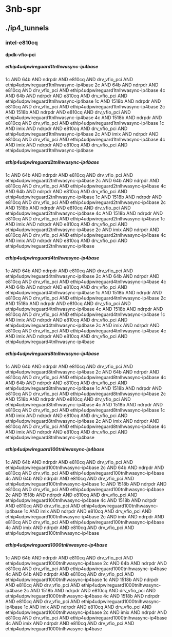 # 3nb-spr
## ./ip4_tunnels
### intel-e810cq
#### dpdk-vfio-pci
##### ethip4udpwireguard1tnlhwasync-ip4base
1c AND 64b AND ndrpdr AND e810cq AND drv_vfio_pci AND ethip4udpwireguard1tnlhwasync-ip4base
2c AND 64b AND ndrpdr AND e810cq AND drv_vfio_pci AND ethip4udpwireguard1tnlhwasync-ip4base
4c AND 64b AND ndrpdr AND e810cq AND drv_vfio_pci AND ethip4udpwireguard1tnlhwasync-ip4base
1c AND 1518b AND ndrpdr AND e810cq AND drv_vfio_pci AND ethip4udpwireguard1tnlhwasync-ip4base
2c AND 1518b AND ndrpdr AND e810cq AND drv_vfio_pci AND ethip4udpwireguard1tnlhwasync-ip4base
4c AND 1518b AND ndrpdr AND e810cq AND drv_vfio_pci AND ethip4udpwireguard1tnlhwasync-ip4base
1c AND imix AND ndrpdr AND e810cq AND drv_vfio_pci AND ethip4udpwireguard1tnlhwasync-ip4base
2c AND imix AND ndrpdr AND e810cq AND drv_vfio_pci AND ethip4udpwireguard1tnlhwasync-ip4base
4c AND imix AND ndrpdr AND e810cq AND drv_vfio_pci AND ethip4udpwireguard1tnlhwasync-ip4base
##### ethip4udpwireguard2tnlhwasync-ip4base
1c AND 64b AND ndrpdr AND e810cq AND drv_vfio_pci AND ethip4udpwireguard2tnlhwasync-ip4base
2c AND 64b AND ndrpdr AND e810cq AND drv_vfio_pci AND ethip4udpwireguard2tnlhwasync-ip4base
4c AND 64b AND ndrpdr AND e810cq AND drv_vfio_pci AND ethip4udpwireguard2tnlhwasync-ip4base
1c AND 1518b AND ndrpdr AND e810cq AND drv_vfio_pci AND ethip4udpwireguard2tnlhwasync-ip4base
2c AND 1518b AND ndrpdr AND e810cq AND drv_vfio_pci AND ethip4udpwireguard2tnlhwasync-ip4base
4c AND 1518b AND ndrpdr AND e810cq AND drv_vfio_pci AND ethip4udpwireguard2tnlhwasync-ip4base
1c AND imix AND ndrpdr AND e810cq AND drv_vfio_pci AND ethip4udpwireguard2tnlhwasync-ip4base
2c AND imix AND ndrpdr AND e810cq AND drv_vfio_pci AND ethip4udpwireguard2tnlhwasync-ip4base
4c AND imix AND ndrpdr AND e810cq AND drv_vfio_pci AND ethip4udpwireguard2tnlhwasync-ip4base
##### ethip4udpwireguard4tnlhwasync-ip4base
1c AND 64b AND ndrpdr AND e810cq AND drv_vfio_pci AND ethip4udpwireguard4tnlhwasync-ip4base
2c AND 64b AND ndrpdr AND e810cq AND drv_vfio_pci AND ethip4udpwireguard4tnlhwasync-ip4base
4c AND 64b AND ndrpdr AND e810cq AND drv_vfio_pci AND ethip4udpwireguard4tnlhwasync-ip4base
1c AND 1518b AND ndrpdr AND e810cq AND drv_vfio_pci AND ethip4udpwireguard4tnlhwasync-ip4base
2c AND 1518b AND ndrpdr AND e810cq AND drv_vfio_pci AND ethip4udpwireguard4tnlhwasync-ip4base
4c AND 1518b AND ndrpdr AND e810cq AND drv_vfio_pci AND ethip4udpwireguard4tnlhwasync-ip4base
1c AND imix AND ndrpdr AND e810cq AND drv_vfio_pci AND ethip4udpwireguard4tnlhwasync-ip4base
2c AND imix AND ndrpdr AND e810cq AND drv_vfio_pci AND ethip4udpwireguard4tnlhwasync-ip4base
4c AND imix AND ndrpdr AND e810cq AND drv_vfio_pci AND ethip4udpwireguard4tnlhwasync-ip4base
##### ethip4udpwireguard8tnlhwasync-ip4base
1c AND 64b AND ndrpdr AND e810cq AND drv_vfio_pci AND ethip4udpwireguard8tnlhwasync-ip4base
2c AND 64b AND ndrpdr AND e810cq AND drv_vfio_pci AND ethip4udpwireguard8tnlhwasync-ip4base
4c AND 64b AND ndrpdr AND e810cq AND drv_vfio_pci AND ethip4udpwireguard8tnlhwasync-ip4base
1c AND 1518b AND ndrpdr AND e810cq AND drv_vfio_pci AND ethip4udpwireguard8tnlhwasync-ip4base
2c AND 1518b AND ndrpdr AND e810cq AND drv_vfio_pci AND ethip4udpwireguard8tnlhwasync-ip4base
4c AND 1518b AND ndrpdr AND e810cq AND drv_vfio_pci AND ethip4udpwireguard8tnlhwasync-ip4base
1c AND imix AND ndrpdr AND e810cq AND drv_vfio_pci AND ethip4udpwireguard8tnlhwasync-ip4base
2c AND imix AND ndrpdr AND e810cq AND drv_vfio_pci AND ethip4udpwireguard8tnlhwasync-ip4base
4c AND imix AND ndrpdr AND e810cq AND drv_vfio_pci AND ethip4udpwireguard8tnlhwasync-ip4base
##### ethip4udpwireguard100tnlhwasync-ip4base
1c AND 64b AND ndrpdr AND e810cq AND drv_vfio_pci AND ethip4udpwireguard100tnlhwasync-ip4base
2c AND 64b AND ndrpdr AND e810cq AND drv_vfio_pci AND ethip4udpwireguard100tnlhwasync-ip4base
4c AND 64b AND ndrpdr AND e810cq AND drv_vfio_pci AND ethip4udpwireguard100tnlhwasync-ip4base
1c AND 1518b AND ndrpdr AND e810cq AND drv_vfio_pci AND ethip4udpwireguard100tnlhwasync-ip4base
2c AND 1518b AND ndrpdr AND e810cq AND drv_vfio_pci AND ethip4udpwireguard100tnlhwasync-ip4base
4c AND 1518b AND ndrpdr AND e810cq AND drv_vfio_pci AND ethip4udpwireguard100tnlhwasync-ip4base
1c AND imix AND ndrpdr AND e810cq AND drv_vfio_pci AND ethip4udpwireguard100tnlhwasync-ip4base
2c AND imix AND ndrpdr AND e810cq AND drv_vfio_pci AND ethip4udpwireguard100tnlhwasync-ip4base
4c AND imix AND ndrpdr AND e810cq AND drv_vfio_pci AND ethip4udpwireguard100tnlhwasync-ip4base
##### ethip4udpwireguard1000tnlhwasync-ip4base
1c AND 64b AND ndrpdr AND e810cq AND drv_vfio_pci AND ethip4udpwireguard1000tnlhwasync-ip4base
2c AND 64b AND ndrpdr AND e810cq AND drv_vfio_pci AND ethip4udpwireguard1000tnlhwasync-ip4base
4c AND 64b AND ndrpdr AND e810cq AND drv_vfio_pci AND ethip4udpwireguard1000tnlhwasync-ip4base
1c AND 1518b AND ndrpdr AND e810cq AND drv_vfio_pci AND ethip4udpwireguard1000tnlhwasync-ip4base
2c AND 1518b AND ndrpdr AND e810cq AND drv_vfio_pci AND ethip4udpwireguard1000tnlhwasync-ip4base
4c AND 1518b AND ndrpdr AND e810cq AND drv_vfio_pci AND ethip4udpwireguard1000tnlhwasync-ip4base
1c AND imix AND ndrpdr AND e810cq AND drv_vfio_pci AND ethip4udpwireguard1000tnlhwasync-ip4base
2c AND imix AND ndrpdr AND e810cq AND drv_vfio_pci AND ethip4udpwireguard1000tnlhwasync-ip4base
4c AND imix AND ndrpdr AND e810cq AND drv_vfio_pci AND ethip4udpwireguard1000tnlhwasync-ip4base
